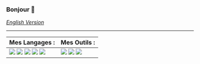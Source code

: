 ### Bonjour 👋
*[English Version](./READMEEN.md)*
***

<!-- https://medium.com/javascript-in-plain-english/how-to-make-custom-language-badges-for-your-profile-using-shields-io-d2aeaf016b6b -->

Mes Langages : | Mes Outils :
-------------- | -------------
![](https://img.shields.io/badge/-HTML5-E34F26?logo=HTML5&logoColor=white&style=flat-square) ![](https://img.shields.io/badge/-CSS3-1572B6?logo=CSS3&logoColor=white&style=flat-square) ![](https://img.shields.io/badge/-Python-3776AB?logo=python&logoColor=white&style=flat-square) ![](https://img.shields.io/badge/-PHP-777BB4?logo=PHP&logoColor=white&style=flat-square) ![](https://img.shields.io/badge/-JavaScript-F7DF1E?logo=JavaScript&logoColor=white&style=flat-square) | ![](https://img.shields.io/badge/-Git-F05032?logo=git&logoColor=white&style=flat-square) ![](https://img.shields.io/badge/-GitHub-181717?logo=&logoColor=white&style=flat-square) ![](https://img.shields.io/badge/-Visual%20Studio%20Code-007ACC?logo=Visual-Studio-Code&logoColor=white&style=flat-square)


<!--
**L-Clem/L-Clem** is a ✨ _special_ ✨ repository because its `README.md` (this file) appears on your GitHub profile.

Here are some ideas to get you started:

- 🔭 I’m currently working on ...
- 🌱 I’m currently learning ...
- 👯 I’m looking to collaborate on ...
- 🤔 I’m looking for help with ...
- 💬 Ask me about ...
- 📫 How to reach me: ...
- 😄 Pronouns: ...
- ⚡ Fun fact: ...
-->
